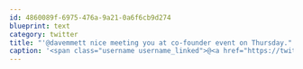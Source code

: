 ```yaml
---
id: 4860089f-6975-476a-9a21-0a6f6cb9d274
blueprint: text
category: twitter
title: "'@davemmett nice meeting you at co-founder event on Thursday."
caption: '<span class="username username_linked">@<a href="https://twitter.com/davemmett" title="Dave Emmett">davemmett</a></span> nice meeting you at co-founder event on Thursday.'
---
```

